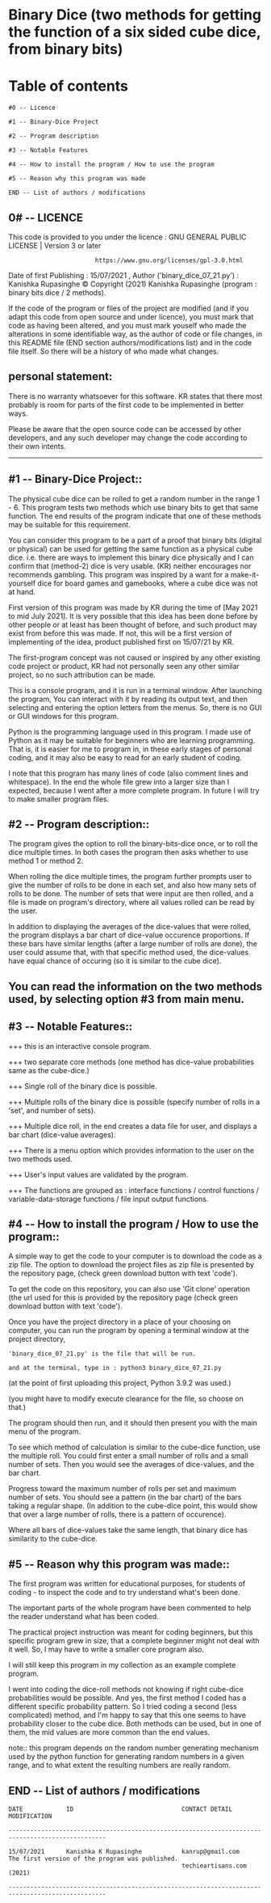 
Binary Dice (two methods for getting the function of a six sided cube dice, from binary bits)
==============================================================================================

Table of contents
==============================================================================================

    #0 -- Licence

    #1 -- Binary-Dice Project
    
    #2 -- Program description
    
    #3 -- Notable Features

    #4 -- How to install the program / How to use the program
    
    #5 -- Reason why this program was made
    
    END -- List of authors / modifications




0# -- LICENCE
------------------------------------------------------------------------------------------------------

This code is provided to you under the licence :  GNU GENERAL PUBLIC LICENSE | Version 3 or later

                            https://www.gnu.org/licenses/gpl-3.0.html

                            
Date of first Publishing : 15/07/2021 , Author ('binary_dice_07_21.py') : Kanishka Rupasinghe
© Copyright (2021) Kanishka Rupasinghe (program : binary bits dice / 2 methods).


If the code of the program or files of the project are modified (and if you adapt this code from 
open source and under licence), you must mark that code as having been altered, and you must mark 
youself who made the alterations in some identifiable way, as the author of code or file changes, 
in this README file (END section authors/modifications list) and in the code file itself. 
So there will be a history of who made what changes.
 

personal statement:
------------------------------------------------------------------------------------------------------
 
There is no warranty whatsoever for this software. KR states that there most probably is room for
parts of the first code to be implemented in better ways.

Please be aware that the open source code can be accessed by other developers, and any such developer
may change the code according to their own intents. 

------------------------------------------------------------------------------------------------------



#1 -- Binary-Dice Project::
------------------------------------------------------------------------------------------------------

The physical cube dice can be rolled to get a random number in the range 1 - 6. This program
tests two methods which use binary bits to get that same function. The end results of the program
indicate that one of these methods may be suitable for this requirement.

You can consider this program to be a part of a proof that binary bits (digital or physical) can
be used for getting the same function as a physical cube dice. i.e. there are ways to implement
this binary dice physically and I can confirm that (method-2) dice is very usable. 
(KR) neither encourages nor recommends gambling. This program was inspired by a want for 
a make-it-yourself dice for board games and gamebooks, where a cube dice was not at hand.



First version of this program was made by KR during the time of [May 2021 to mid July 2021].
It is very possible that this idea has been done before by other people or at least has been 
thought of before, and such product may exist from before this was made. 
If not, this will be a first version of implementing of the idea, product published first on 
15/07/21 by KR.

The first-program concept was not caused or inspired by any other existing code project or product,
KR had not personally seen any other similar project, so no such attribution can be made.



This is a console program, and it is run in a terminal window. After launching the program, You 
can interact with it by reading its output text, and then selecting and entering the option letters
from the menus. So, there is no GUI or GUI windows for this program.

Python is the programming language used in this program. I made use of Python as it may be suitable
for beginners who are learning programming. That is, it is easier for me to program in, in these 
early stages of personal coding, and it may also be easy to read for an early student of coding.



I note that this program has many lines of code (also comment lines and whitespace). In the end the 
whole file grew into a larger size than I expected, because I went after a more complete program. 
In future I will try to make smaller program files.




#2 -- Program description::
-----------------------------------------------------------------------------------------------------
The program gives the option to roll the binary-bits-dice once, or to roll the dice multiple
times. In both cases the program then asks whether to use method 1 or method 2. 

When rolling the dice multiple times, the program further prompts user to give the number of rolls
to be done in each set, and also how many sets of rolls to be done. 
The number of sets that were input are then rolled, and a file is made on program's directory, 
where all values rolled can be read by the user. 

In addition to displaying the averages of the dice-values that were rolled, the program displays
a bar chart of dice-value occurence proportions. If these bars have similar lengths (after a large 
number of rolls are done), the user could assume that, with that specific method used, the dice-values
have equal chance of occuring (so it is similar to the cube dice).

You can read the information on the two methods used, by selecting option #3 from main menu.
-----------------------------------------------------------------------------------------------------




#3 -- Notable Features::
-----------------------------------------------------------------------------------------------------

+++ this is an interactive console program.

+++ two separate core methods (one method has dice-value probabilities same as the cube-dice.)

+++ Single roll of the binary dice is possible.

+++ Multiple rolls of the binary dice is possible (specify number of rolls in a 'set', and number of sets).

+++ Multiple dice roll, in the end creates a data file for user, and displays a bar chart (dice-value averages).

+++ There is a menu option which provides information to the user on the two methods used.

+++ User's input values are validated by the program.

+++ The functions are grouped as : 
        interface functions / control functions / variable-data-storage functions / file input output functions.
        
        
        
        
#4 -- How to install the program / How to use the program::
-----------------------------------------------------------------------------------------------------

A simple way to get the code to your computer is to download the code as a zip file.
The option to download the project files as zip file is presented by the repository page,
(check green download button with text 'code').

To get the code on this repository, you can also use 'Git clone' operation (the url used for this is 
provided by the repository page (check green download button with text 'code').



Once you have the project directory in a place of your choosing on computer, you can run the program
by opening a terminal window at the project directory,

    'binary_dice_07_21.py' is the file that will be run.

    and at the terminal, type in : python3 binary_dice_07_21.py

(at the point of first uploading this project, Python 3.9.2 was used.)

(you might have to modify execute clearance for the file, so choose on that.)

The program should then run, and it should then present you with the main menu of the program.



To see which method of calculation is similar to the cube-dice function, use the multiple roll.
You could first enter a small number of rolls and a small number of sets. Then you would see
the averages of dice-values, and the bar chart. 

Progress toward the maximum number of rolls per set and maximum number of sets. You should
see a pattern (in the bar chart) of the bars taking a regular shape. (In addition to the
cube-dice point, this would show that over a large number of rolls, there is a pattern of occurence).

Where all bars of dice-values take the same length, that binary dice has similarity to the cube-dice.




#5 -- Reason why this program was made::
-----------------------------------------------------------------------------------------------------

The first program was written for educational purposes, for students of coding - to inspect the code 
and to try understand what's been done.

The important parts of the whole program have been commented to help the reader understand what has been coded.

The practical project instruction was meant for coding beginners, but this specific program grew in size,
that a complete beginner might not deal with it well. So, I may have to write a smaller core program also.

I will still keep this program in my collection as an example complete program.

I went into coding the dice-roll methods not knowing if right cube-dice probabilities would be possible.
And yes, the first method I coded has a different specific probability pattern. So I tried coding
a second (less complicated) method, and I'm happy to say that this one seems to have probability closer to the
cube dice. Both methods can be used, but in one of them, the mid values are more common than the end values.

note:: this program depends on the random number generating mechanism used by the python function for
generating random numbers in a given range, and to what extent the resulting numbers are really random.



END -- List of authors / modifications
-----------------------------------------------------------------------------------------------------


    DATE            ID                              CONTACT DETAIL                          MODIFICATION
        
    -------------------------------------------------------------------------------------------------
    
    15/07/2021      Kanishka K Rupasinghe           kanrup@gmail.com                        The first version of the program was published.
                                                    techieartisans.com (2021)
    
    -------------------------------------------------------------------------------------------------


